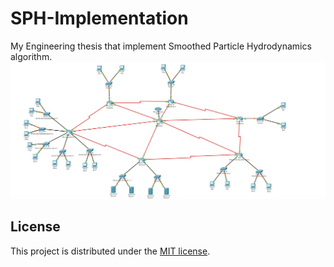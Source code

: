 # SPH-Implementation

My Engineering thesis that implement Smoothed Particle Hydrodynamics algorithm.
![Network design.](https://github.com/BartoszSPawlak/Bartosz-Pawlak-projekt-sieci/blob/main/Projekt%20sieci%20-%20Bartosz%20Pawlak.jpg)

## License

This project is distributed under the [MIT license](https://github.com/BartoszSPawlak/SPH-Implementation/blob/main/LICENSE.txt).
